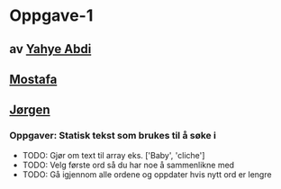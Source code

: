 # Oppgave-1
 ## av [Yahye Abdi]()
 ## [Mostafa](https://github.com/MostafaAliHaider)
 ## [Jørgen](https://codesandbox.io/u/Gothmog)
 
### Oppgaver: Statisk tekst som brukes til å søke i
  * TODO: Gjør om text til array eks. ['Baby', 'cliche']
  * TODO: Velg første ord så du har noe å sammenlikne med
  * TODO: Gå igjennom alle ordene og oppdater hvis nytt ord er lengre


